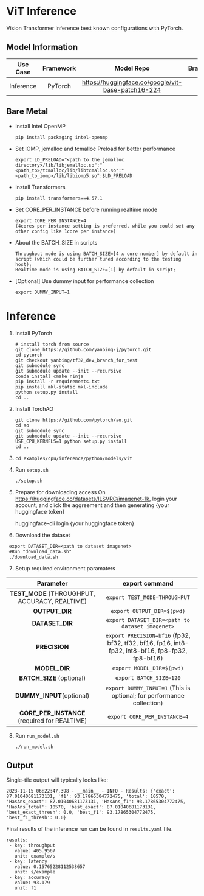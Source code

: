 # ViT Inference

Vision Transformer inference best known configurations with PyTorch.

## Model Information

| **Use Case** | **Framework** | **Model Repo** | **Branch/Commit/Tag** | **Optional Patch** |
|:---:| :---: |:--------------:|:---------------------:|:------------------:|
|  Inference   |    PyTorch    |       https://huggingface.co/google/vit-base-patch16-224        |           -           |         -          |

## Bare Metal
* Install Intel OpenMP
  ```
  pip install packaging intel-openmp
  ```
* Set IOMP, jemalloc and tcmalloc Preload for better performance
  ```
  export LD_PRELOAD="<path to the jemalloc directory>/lib/libjemalloc.so":"<path_to>/tcmalloc/lib/libtcmalloc.so":"<path_to_iomp>/lib/libiomp5.so":$LD_PRELOAD
  ```

* Install Transformers
  ```
  pip install transformers==4.57.1
  ```

* Set CORE_PER_INSTANCE before running realtime mode
  ```
  export CORE_PER_INSTANCE=4
  (4cores per instance setting is preferred, while you could set any other config like 1core per instance)
  ```

* About the BATCH_SIZE in scripts
  ```
  Throughput mode is using BATCH_SIZE=[4 x core number] by default in script (which could be further tuned according to the testing host);
  Realtime mode is using BATCH_SIZE=[1] by default in script;
  ```

* [Optional] Use dummy input for performance collection
  ```
  export DUMMY_INPUT=1
  ```

# Inference
1. Install PyTorch
    ```
    # install torch from source
    git clone https://github.com/yanbing-j/pytorch.git
    cd pytorch
    git checkout yanbing/tf32_dev_branch_for_test
    git submodule sync
    git submodule update --init --recursive
    conda install cmake ninja
    pip install -r requirements.txt
    pip install mkl-static mkl-include
    python setup.py install
    cd ..
    ```
2. Install TorchAO
    ```
    git clone https://github.com/pytorch/ao.git
    cd ao
    git submodule sync
    git submodule update --init --recursive
    USE_CPU_KERNELS=1 python setup.py install
    cd ..
    ```
3. `cd examples/cpu/inference/python/models/vit`
4. Run `setup.sh`
    ```
    ./setup.sh
    ```
5. Prepare for downloading access
    On https://huggingface.co/datasets/ILSVRC/imagenet-1k, login your account, and click the aggreement and then generating {your huggingface token}

    huggingface-cli login
    {your huggingface token}
6. Download the dataset
  ```
   export DATASET_DIR=<path to dataset imagenet>
   #Run "download_data.sh"
   ./download_data.sh
  ```
7. Setup required environment paramaters

| **Parameter**                |                                  **export command**                                  |
|:---------------------------:|:------------------------------------------------------------------------------------:|
| **TEST_MODE** (THROUGHPUT, ACCURACY, REALTIME)              | `export TEST_MODE=THROUGHPUT`                  |
| **OUTPUT_DIR**               |                               `export OUTPUT_DIR=$(pwd)`                               |
| **DATASET_DIR**          |  `export DATASET_DIR=<path to dataset imagenet>`    |
| **PRECISION**     |                  `export PRECISION=bf16` (fp32, bf32, tf32, bf16, fp16, int8-fp32, int8-bf16, fp8-fp32, fp8-bf16) |
| **MODEL_DIR**               |                               `export MODEL_DIR=$(pwd)`                               |
| **BATCH_SIZE** (optional)    |                               `export BATCH_SIZE=120`                                |
| **DUMMY_INPUT**(optional)     |     `export DUMMY_INPUT=1` (This is optional; for performance collection)    |
| **CORE_PER_INSTANCE** (required for REALTIME)    |                               `export CORE_PER_INSTANCE=4`                                |
8. Run `run_model.sh`
    ```
    ./run_model.sh
    ```
## Output

Single-tile output will typically looks like:

```
2023-11-15 06:22:47,398 - __main__ - INFO - Results: {'exact': 87.01040681173131, 'f1': 93.17865304772475, 'total': 10570, 'HasAns_exact': 87.01040681173131, 'HasAns_f1': 93.17865304772475, 'HasAns_total': 10570, 'best_exact': 87.01040681173131, 'best_exact_thresh': 0.0, 'best_f1': 93.17865304772475, 'best_f1_thresh': 0.0}
```
Final results of the inference run can be found in `results.yaml` file.
```
results:
 - key: throughput
   value: 405.9567
   unit: example/s
 - key: latency
   value: 0.15765228112538657
   unit: s/example
 - key: accuracy
   value: 93.179
   unit: f1
```
